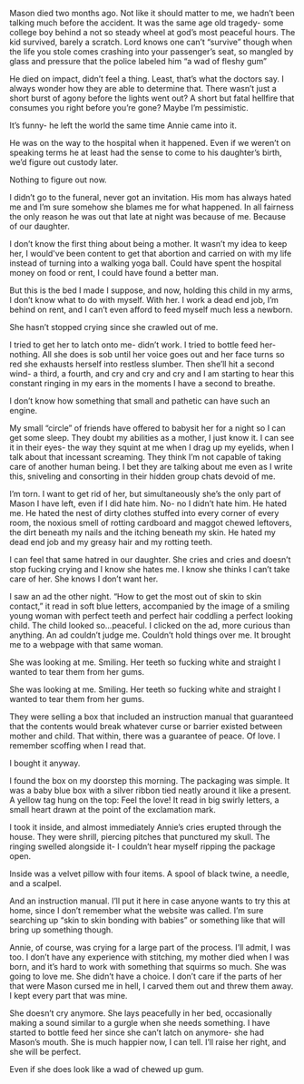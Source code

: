 Mason died two months ago. Not like it should matter to me, we hadn’t been talking much before the accident. It was the same age old tragedy- some college boy behind a not so steady wheel at god’s most peaceful hours.  The kid survived, barely a scratch. Lord knows one can’t “survive” though when the life you stole comes crashing into your passenger’s seat, so mangled by glass and pressure  that the police labeled him “a wad of fleshy gum”

He died on impact, didn’t feel a thing. Least, that’s what the doctors say. I always wonder how they are able to determine that. There wasn’t just a short burst of agony before the lights went out? A short but fatal hellfire that consumes you right before you’re gone? Maybe I’m pessimistic.

It’s funny- he left the world the same time Annie came into it. 

He was on the way to the hospital when it happened. Even if we weren’t on speaking terms he at least had the sense to come to his daughter’s birth, we’d figure out custody later. 

Nothing to figure out now. 

I didn’t go to the funeral, never got an invitation. His mom has always hated me and I’m sure somehow she blames me for what happened. In all fairness the only reason he was out that late at night was because of me. Because of our daughter. 

I don’t know the first thing about being a mother. It wasn’t my idea to keep her, I would've been content to get that abortion and carried on with my life instead of turning into a walking yoga ball. Could have spent the hospital money on food or rent, I could have found a better man. 

But this is the bed I made I suppose, and now, holding this child in my arms, I don’t know what to do with myself. With her. I work a dead end job, I’m behind on rent, and I can’t even afford to feed myself much less a newborn. 

She hasn’t stopped crying since she crawled out of me. 

I tried to get her to latch onto me- didn’t work. I tried to bottle feed her- nothing. All she does is sob until her voice goes out and her face turns so red she exhausts herself into restless slumber. Then she’ll hit a second wind- a third, a fourth, and cry and cry and cry and I am starting to hear this constant ringing in my ears in the moments I have a second to breathe. 

I don’t know how something that small and pathetic can have such an engine. 

My  small “circle” of friends have offered to babysit her for a night so I can get some sleep. They doubt my abilities as a mother, I just know it. I can see it in their eyes- the way they squint at me when I drag up my eyelids, when I talk about that incessant screaming. They think I’m not capable of taking care of another human being. I bet they are talking about me even as I write this, sniveling and consorting in their hidden group chats devoid of me. 

I’m torn. I want to get rid of her, but simultaneously she’s the only part of Mason I have left, even if I did hate him. No- no I didn’t hate him. He hated me. He hated the nest  of dirty clothes stuffed into every corner of every room, the noxious smell of rotting cardboard and maggot chewed leftovers, the dirt beneath my nails and the itching beneath my skin. He hated my dead end job and my greasy hair and my rotting teeth. 

I can feel that same hatred in our daughter. She cries and cries and doesn’t stop fucking crying and I know she hates me. I know she thinks I can’t take care of her. She knows I don’t want her. 

I saw an ad the other night. “How to get the most out of skin to skin contact,” it read in soft blue letters, accompanied by the image of a smiling young woman with perfect teeth and perfect hair coddling a perfect looking child. The child looked so…peaceful. I clicked on the ad, more curious than anything. An ad couldn’t judge me. Couldn’t hold things over me. It brought me to a webpage with that same woman.

She was looking at me. Smiling. Her teeth so fucking white and straight I wanted to tear them from her gums. 

She was looking at me. Smiling. Her teeth so fucking white and straight I wanted to tear them from her gums. 

They were selling a box that included  an instruction manual that guaranteed that the contents would break whatever curse or barrier existed between mother and child. That within, there was a guarantee of peace. Of love. I remember scoffing when I read that. 

I bought it anyway.

I found the box on my doorstep this morning. The packaging was simple. It was a baby blue box with a silver ribbon tied neatly around it like a present. A yellow tag hung on the top: Feel the love! It read in big swirly letters, a small heart drawn at the point of the exclamation mark. 

I took it inside, and almost immediately Annie’s cries erupted through the house. They were shrill, piercing pitches that punctured my skull. The ringing swelled alongside it- I couldn’t hear myself ripping the package open. 

Inside was a velvet pillow with four  items.
A spool of black twine, a needle, and a scalpel. 

And an instruction manual. I’ll put it here in case anyone wants to try this at home, since I don’t remember what the website was called. I’m sure searching up “skin to skin bonding with babies” or something like that will bring up something though.

Annie, of course, was crying for a large part of the process. I’ll admit, I was too. I don’t have any experience with stitching, my mother died when I was born, and it’s hard to work with something that squirms so much. She was going to love me. She didn’t have a choice. I don’t care if the parts of her that were Mason cursed me in hell, I carved them out and threw them away. I kept every part that was mine.

She doesn’t cry anymore. She lays peacefully in her bed, occasionally making a sound similar to a gurgle when she needs something. I have started to bottle feed her since she can’t latch on anymore- she had Mason’s mouth. She is much happier now, I can tell. I’ll raise her right, and she will be perfect. 

Even if she does look like a wad of chewed up gum.






